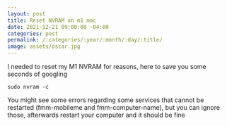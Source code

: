 ```yaml
---
layout: post
title: Reset NVRAM on m1 mac
date: 2021-12-21 09:00:00 -04:00
categories: post
permalink: /:categories/:year/:month/:day/:title/
image: assets/oscar.jpg
---
```


I needed to reset my M1 NVRAM for reasons, here to save you some seconds of googling

```
sudo nvram -c
```

You might see some errors regarding some services that cannot be restarted (fmm-mobileme and fmm-computer-name), but you can ignore those, afterwards restart your computer and it should be fine
